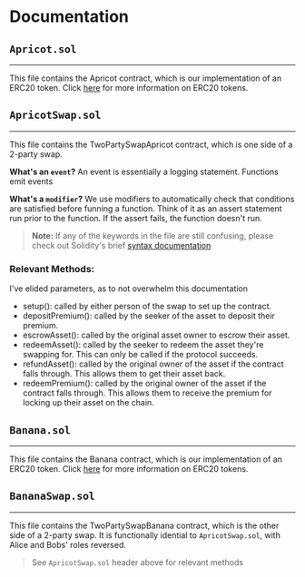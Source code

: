 # Documentation

## `Apricot.sol`
---
This file contains the Apricot contract, which is our implementation of an ERC20 token. Click [here](https://medium.com/@eiki1212/what-is-erc-20-explanation-of-details-eacf9f288f8b) for more information on ERC20 tokens.

## `ApricotSwap.sol`
---
This file contains the TwoPartySwapApricot contract, which is one side of a 2-party swap. 

**What's an `event`?** An event is essentially a logging statement. Functions emit events

**What's a `modifier`?** We use modifiers to automatically check that conditions are satisfied before funning a function. Think of it as an assert statement run prior to the function. If the assert fails, the function doesn't run.

> **Note:** If any of the keywords in the file are still confusing, please check out Solidity's brief [syntax documentation](https://docs.soliditylang.org/en/v0.8.7/structure-of-a-contract.html)

### Relevant Methods:
I've elided parameters, as to not overwhelm this documentation
- setup(): called by either person of the swap to set up the contract. 
- depositPremium(): called by the seeker of the asset to deposit their premium.
- escrowAsset(): called by the original asset owner to escrow their asset.  
- redeemAsset(): called by the seeker to redeem the asset they're swapping for. This can only be called if the protocol succeeds.
- refundAsset(): called by the original owner of the asset if the contract falls through. This allows them to get their asset back.
- redeemPremium(): called by the original owner of the asset if the contract falls through. This allows them to receive the premium for locking up their asset on the chain.

## `Banana.sol`
---
This file contains the Banana contract, which is our implementation of an ERC20 token. Click [here](https://medium.com/@eiki1212/what-is-erc-20-explanation-of-details-eacf9f288f8b) for more information on ERC20 tokens.

## `BananaSwap.sol`
---
This file contains the TwoPartySwapBanana contract, which is the other side of a 2-party swap. It is functionally idential to `ApricotSwap.sol`, with Alice and Bobs' roles reversed.

> See `ApricotSwap.sol` header above for relevant methods